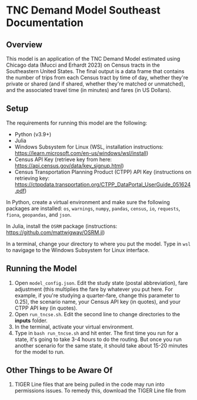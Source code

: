 # TNC Demand Model Southeast Documentation

## Overview

This model is an application of the TNC Demand Model estimated using Chicago data (Mucci and Erhardt 2023) on Census tracts in the Southeastern United States. The final output is a data frame that contains the number of trips from each Census tract by time of day, whether they're private or shared (and if shared, whether they're matched or unmatched), and the associated travel time (in minutes) and fares (in US Dollars). 

## Setup
The requirements for running this model are the following:
- Python (v3.9+)
- Julia
- Windows Subsystem for Linux (WSL, installation instructions: https://learn.microsoft.com/en-us/windows/wsl/install)
- Census API Key (retrieve key from here: https://api.census.gov/data/key_signup.html)
- Census Transportation Planning Product (CTPP) API Key (instructions on retrieving key: https://ctppdata.transportation.org/CTPP_DataPortal_UserGuide_051624.pdf)

In Python, create a virtual environment and make sure the following packages are installed: `os`,
`warnings`, `numpy`, `pandas`, `census`, `io`, `requests`, `fiona`, `geopandas`, and `json`.

In Julia, install the `OSRM` package (instructions: https://github.com/mattwigway/OSRM.jl)

In a terminal, change your directory to where you put the model. Type in `wsl` to navigage to the Windows Subsystem for Linux interface.

## Running the Model
1. Open `model_config.json`. Edit the study state (postal abbreviation), fare adjustment (this multiplies the fare by whatever you put here. For example, if you're studying a quarter-fare, change this parameter to 0.25), the scenario name, your Census API key (in quotes), and your CTPP API key (in quotes).
2. Open `run_tncse.sh`. Edit the second line to change directories to the **inputs** folder.
3. In the terminal, activate your virtual environment.
4. Type in `bash run_tncse.sh` and hit enter. The first time you run for a state, it's going to take 3-4 hours to do the routing. But once you run another scenario for the same state, it should take about 15-20 minutes for the model to run.

## Other Things to be Aware Of
1. TIGER Line files that are being pulled in the code may run into permissions issues. To remedy this, download the TIGER Line file from 
